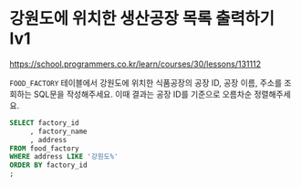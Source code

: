 # 강원도에 위치한 생산공장 목록 출력하기 lv1
https://school.programmers.co.kr/learn/courses/30/lessons/131112

`FOOD_FACTORY` 테이블에서 강원도에 위치한 식품공장의 공장 ID, 공장 이름, 주소를 조회하는 SQL문을 작성해주세요. 이때 결과는 공장 ID를 기준으로 오름차순 정렬해주세요.

```sql
SELECT factory_id
     , factory_name
     , address
FROM food_factory
WHERE address LIKE '강원도%'
ORDER BY factory_id
;
```
